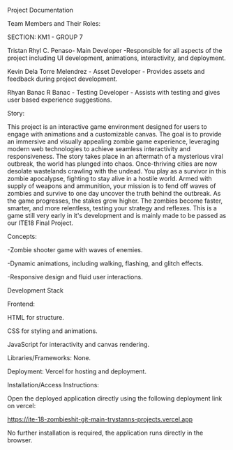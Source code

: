 Project Documentation

Team Members and Their Roles:

SECTION: KM1 - GROUP 7

Tristan Rhyl C. Penaso- Main Developer -Responsible for all aspects of the project including UI development, animations, interactivity, and deployment.

Kevin Dela Torre Melendrez - Asset Developer - Provides assets and feedback during project development.

Rhyan Banac R Banac - Testing Developer - Assists with testing and gives user based experience suggestions.




Story:

This project is an interactive game environment designed for users to engage with animations and a customizable canvas. 
The goal is to provide an immersive and visually appealing zombie game experience, leveraging modern web technologies to achieve seamless interactivity and responsiveness. 
The story takes place in an aftermath of a mysterious viral outbreak, the world has plunged into chaos. Once-thriving cities are now desolate wastelands crawling with the undead. 
You play as a survivor in this zombie apocalypse, fighting to stay alive in a hostile world. Armed with supply of weapons and ammunition, your mission is to fend off waves of zombies and survive to one day uncover the truth behind the outbreak.
As the game progresses, the stakes grow higher. The zombies become faster, smarter, and more relentless, testing your strategy and reflexes.
This is a game still very early in it's development and is mainly made to be passed as our ITE18 Final Project.

Concepts:

-Zombie shooter game with waves of enemies.

-Dynamic animations, including walking, flashing, and glitch effects.

-Responsive design and fluid user interactions.


Development Stack

Frontend:

HTML for structure.

CSS for styling and animations.

JavaScript for interactivity and canvas rendering.


Libraries/Frameworks: None.

Deployment: Vercel for hosting and deployment.


Installation/Access Instructions:

Open the deployed application directly using the following deployment link on vercel:

https://ite-18-zombieshit-git-main-trystanns-projects.vercel.app


No further installation is required, the application runs directly in the browser.

